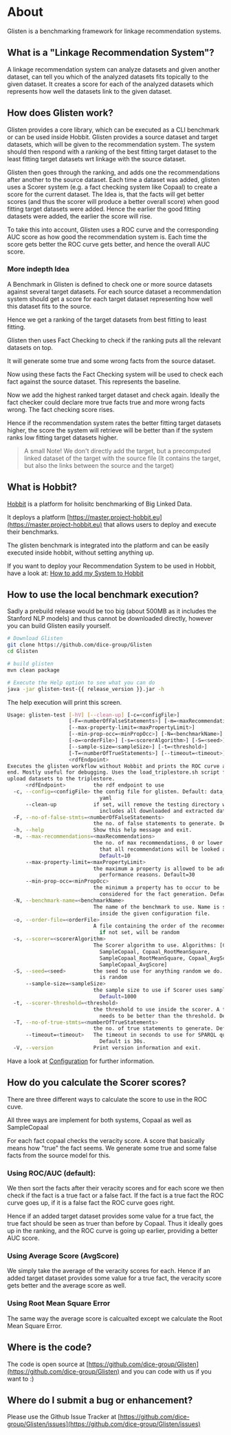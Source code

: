 # About

Glisten is a benchmarking framework for linkage recommendation systems.


## What is a "Linkage Recommendation System"?


A linkage recommendation system can analyze datasets and given another dataset, can tell you which of the analyzed datasets fits topically to the given dataset. It creates a score for each of the analyzed datasets which represents how well the datasets link to the given dataset.


## How does Glisten work?


Glisten provides a core library, which can be executed as a CLI benchmark or can be used inside Hobbit. Glisten provides a source dataset and target datasets, which will be given to the recommendation system. The system should then respond with a ranking of the best fitting target dataset to the least fitting target datasets wrt linkage with the source dataset.

Glisten then goes through the ranking, and adds one the recommendations after another to the source dataset. Each time a dataset was added, glisten uses a Scorer system (e.g. a fact checking system like Copaal) to create a score for the current dataset. The Idea is, that the facts will get better scores (and thus the scorer will produce a better overall score) when good fitting target datasets were added. Hence the earlier the good fitting datasets were added, the earlier the score will rise.

To take this into account, Glisten uses a ROC curve and the corresponding AUC score as how good the recommendation system is. Each time the score gets better the ROC curve gets better, and hence the overall AUC score.

### More indepth Idea

A Benchmark in Glisten is defined to check one or more source datasets against several target datasets. 
For each source dataset a recommendation system should get a score for each target dataset representing how well this dataset fits to the source.

Hence we get a ranking of the target datasets from best fitting to least fitting.


Glisten then uses Fact Checking to check if the ranking puts all the relevant datasets on top. 

It will generate some true and some wrong facts from the source dataset.


Now using these facts the Fact Checking system will be used to check each fact against the source dataset. 
This represents the baseline.

Now we add the highest ranked target dataset and check again. 
Ideally the fact checker could declare more true facts true and more wrong facts wrong. 
The fact checking score rises. 

Hence if the recommendation system rates the better fitting target datasets higher, the score the system will retrieve will be better than
if the system ranks low fitting target datasets higher. 


> A small Note! We don't directly add the target, but a precomputed linked dataset of the target with the source file (It contains the target, but also the links between the source and the target)


## What is Hobbit?


[Hobbit](http://project-hobbit.eu/) is a platform for holisitc benchmarking of Big Linked Data. 

It deploys a platform [https://master.project-hobbit.eu](https://master.project-hobbit.eu) that allows users to deploy and execute their benchmarks.

The glisten benchmark is integrated into the platform and can be easily executed inside hobbit, without setting anything up. 

If you want to deploy your Recommendation System to be used in Hobbit, have a look at: [How to add my System to Hobbit](usage/hobbit#how-to-add-my-own-system)


## How to use the local benchmark execution?


Sadly a prebuild release would be too big (about 500MB as it includes the Stanford NLP models) and thus cannot be downloaded directly,
however you can build Glisten easily yourself.

```bash
# Download Glisten
git clone https://github.com/dice-group/Glisten
cd Glisten 

# build glisten
mvn clean package

# Execute the Help option to see what you can do
java -jar glisten-test-{{ release_version }}.jar -h

```

The help execution will print this screen. 

```bash
Usage: glisten-test [-hV] [--clean-up] [-c=<configFile>]
                    [-F=<numberOfFalseStatements>] [-m=<maxRecommendations>]
                    [--max-property-limit=<maxPropertyLimit>]
                    [--min-prop-occ=<minPropOcc>] [-N=<benchmarkName>]
                    [-o=<orderFile>] [-s=<scorerAlgorithm>] [-S=<seed>]
                    [--sample-size=<sampleSize>] [-t=<threshold>]
                    [-T=<numberOfTrueStatements>] [--timeout=<timeout>]
                    <rdfEndpoint>
Executes the glisten workflow without Hobbit and prints the ROC curve at the
end. Mostly useful for debugging. Uses the load_triplestore.sh script file to
upload datasets to the triplestore.
      <rdfEndpoint>         the rdf endpoint to use
  -c, --config=<configFile> the config file for glisten. Default: data_config.
                              yaml
      --clean-up            if set, will remove the testing directory which
                              includes all downloaded and extracted datasets.
  -F, --no-of-false-stmts=<numberOfFalseStatements>
                            the no. of false statements to generate. Default=5
  -h, --help                Show this help message and exit.
  -m, --max-recommendations=<maxRecommendations>
                            the no. of max recommendations, 0 or lower means
                              that all recommendations will be looked at.
                              Default=10
      --max-property-limit=<maxPropertyLimit>
                            the maximum a property is allowed to be added for
                              performance reasons. Default=30
      --min-prop-occ=<minPropOcc>
                            the minimum a property has to occur to be
                              considered for the fact generation. Default=10
  -N, --benchmark-name=<benchmarkName>
                            The name of the benchmark to use. Name is specified
                              inside the given configuration file.
  -o, --order-file=<orderFile>
                            A file containing the order of the recommendations,
                              if not set, will be random
  -s, --scorer=<scorerAlgorithm>
                            The Scorer algorithm to use. Algorithms: [Copaal,
                              SampleCopaal, Copaal_RootMeanSquare,
                              SampleCopaal_RootMeanSquare, Copaal_AvgScore,
                              SampleCopaal_AvgScore]
  -S, --seed=<seed>         the seed to use for anything random we do. Default
                              is random
      --sample-size=<sampleSize>
                            the sample size to use if Scorer uses samples.
                              Default=1000
  -t, --scorer-threshold=<threshold>
                            the threshold to use inside the scorer. A true fact
                              needs to be better than the threshold. Default=0.0
  -T, --no-of-true-stmts=<numberOfTrueStatements>
                            the no. of true statements to generate. Default=5
      --timeout=<timeout>   The timeout in seconds to use for SPARQL queries.
                              Default is 30s.
  -V, --version             Print version information and exit.

```


Have a look at [Configuration](usage/configuration) for further information.



## How do you calculate the Scorer scores?


There are three different ways to calculate the score to use in the ROC cuve.

All three ways are implement for both systems, Copaal as well as SampleCopaal


For each fact copaal checks the veracity score. A score that basically means how "true" the fact seems. We generate some true and some false facts from the source model for this.


### Using ROC/AUC (default):


We then sort the facts after their veracity scores and for each score we then check if the fact is a true fact or a false fact. If the fact is a true fact the ROC curve goes up, if it is a false fact the ROC curve goes right.

Hence if an added target dataset provides some value for a true fact, the true fact should be seen as truer than before by Copaal. Thus it ideally goes up in the ranking, and the ROC curve is going up earlier, providing a better AUC score.


### Using Average Score (AvgScore)

We simply take the average of the veracity scores for each. 
Hence if an added target dataset provides some value for a true fact, the veracity score gets better and the average score as well. 

### Using Root Mean Square Error

The same way the average score is calcualted except we calculate the Root Mean Square Error.

## Where is the code?

The code is open source at [https://github.com/dice-group/Glisten](https://github.com/dice-group/Glisten) and you can code with us if you want to :)

## Where do I submit a bug or enhancement?

Please use the Github Issue Tracker at [https://github.com/dice-group/Glisten/issues](https://github.com/dice-group/Glisten/issues)